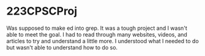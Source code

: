 # 223CPSCProj

Was supposed to make ed into grep. It was a tough project and I wasn't able
to meet the goal. I had to read through many websites, videos, and articles to 
try and understand a little more. I understood what I needed to do but wasn't able
to understand how to do so.